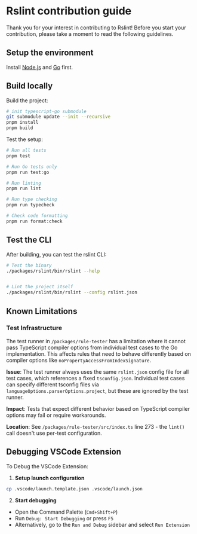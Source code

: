 # Rslint contribution guide

Thank you for your interest in contributing to Rslint! Before you start your contribution, please take a moment to read the following guidelines.

## Setup the environment

Install [Node.js](https://nodejs.org/) and [Go](https://go.dev/) first.

## Build locally

Build the project:

```bash
# init typescript-go submodule
git submodule update --init --recursive
pnpm install
pnpm build
```

Test the setup:

```bash
# Run all tests
pnpm test

# Run Go tests only
pnpm run test:go

# Run linting
pnpm run lint

# Run type checking
pnpm run typecheck

# Check code formatting
pnpm run format:check
```

## Test the CLI

After building, you can test the rslint CLI:

```bash
# Test the binary
./packages/rslint/bin/rslint --help


# Lint the project itself
./packages/rslint/bin/rslint --config rslint.json
```

## Known Limitations

### Test Infrastructure

The test runner in `/packages/rule-tester` has a limitation where it cannot pass TypeScript compiler options from individual test cases to the Go implementation. This affects rules that need to behave differently based on compiler options like `noPropertyAccessFromIndexSignature`.

**Issue**: The test runner always uses the same `rslint.json` config file for all test cases, which references a fixed `tsconfig.json`. Individual test cases can specify different tsconfig files via `languageOptions.parserOptions.project`, but these are ignored by the test runner.

**Impact**: Tests that expect different behavior based on TypeScript compiler options may fail or require workarounds.

**Location**: See `/packages/rule-tester/src/index.ts` line 273 - the `lint()` call doesn't use per-test configuration.

## Debugging VSCode Extension

To Debug the VSCode Extension:

1. **Setup launch configuration**

```bash
cp .vscode/launch.template.json .vscode/launch.json
```

2. **Start debugging**

- Open the Command Palette (`Cmd+Shift+P`)
- Run `Debug: Start Debugging` or press `F5`
- Alternatively, go to the `Run and Debug` sidebar and select `Run Extension`
